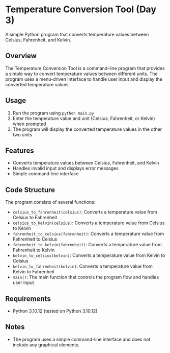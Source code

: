 # Temperature Conversion Tool (Day 3)

A simple Python program that converts temperature values between Celsius, Fahrenheit, and Kelvin.

## Overview

The Temperature Conversion Tool is a command-line program that provides a simple way to convert temperature values between different units. The program uses a menu-driven interface to handle user input and display the converted temperature values.

## Usage

1. Run the program using `python main.py`
2. Enter the temperature value and unit (Celsius, Fahrenheit, or Kelvin) when prompted
3. The program will display the converted temperature values in the other two units

## Features

* Converts temperature values between Celsius, Fahrenheit, and Kelvin
* Handles invalid input and displays error messages
* Simple command-line interface

## Code Structure

The program consists of several functions:

* `celsius_to_fahrenheit(celsius)`: Converts a temperature value from Celsius to Fahrenheit
* `celsius_to_kelvin(celsius)`: Converts a temperature value from Celsius to Kelvin
* `fahrenheit_to_celsius(fahrenheit)`: Converts a temperature value from Fahrenheit to Celsius
* `fahrenheit_to_kelvin(fahrenheit)`: Converts a temperature value from Fahrenheit to Kelvin
* `kelvin_to_celsius(kelvin)`: Converts a temperature value from Kelvin to Celsius
* `kelvin_to_fahrenheit(kelvin)`: Converts a temperature value from Kelvin to Fahrenheit
* `main()`: The main function that controls the program flow and handles user input

## Requirements

* Python 3.10.12 (tested on Python 3.10.12)

## Notes

* The program uses a simple command-line interface and does not include any graphical elements.
